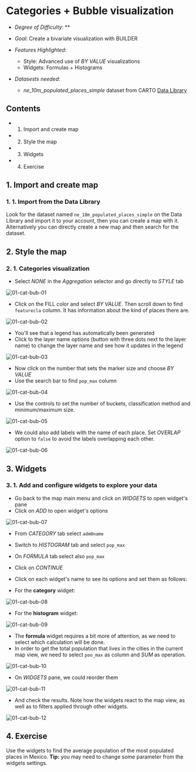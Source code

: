 # Categories + Bubble visualization

* *Degree of Difficulty*: **

* *Goal*: Create a bivariate visualization with BUILDER

* *Features Highlighted*:
	* Style: Advanced use of *BY VALUE* visualizations
	* Widgets: Formulas + Histograms

* *Datasests needed*:
	* *ne_10m_populated_places_simple* dataset from CARTO [Data Library](https://carto.com/dataset/ne_10m_populated_places_simple)

## Contents

<!-- MarkdownTOC -->

- 1. Import and create map
- 2. Style the map
- 3. Widgets
- 4. Exercise

<!-- /MarkdownTOC -->


## 1. Import and create map

### 1. 1. Import from the Data Library

Look for the dataset named `ne_10m_populated_places_simple` on the Data Library and import it to your account, then you can create a map with it. Alternatively you can directly create a new map and then search for the dataset.

## 2. Style the map
### 2. 1. Categories visualization
* Select *NONE* in the *Aggregation* selector and go directly to *STYLE* tab

![01-cat-bub-01](imgs/01-cat-bub-01.png)

* Click on the FILL color and select *BY VALUE*. Then scroll down to find `featurecla` column. It has information about the kind of places there are.

![01-cat-bub-02](imgs/01-cat-bub-02.png)

* You'll see that a legend has automatically been generated
* Click to the layer name options (button with three dots next to the layer name) to change the layer name and see how it updates in the legend

![01-cat-bub-03](imgs/01-cat-bub-03.png)

* Now click on the number that sets the marker size and choose *BY VALUE*
* Use the search bar to find `pop_max` column

![01-cat-bub-04](imgs/01-cat-bub-04.png)

* Use the controls to set the number of buckets, classification method and minimum/maximum size.

![01-cat-bub-05](imgs/01-cat-bub-05.png)

* We could also add labels with the name of each place. Set *OVERLAP* option to `false` to avoid the labels overlapping each other.

![01-cat-bub-06](imgs/01-cat-bub-06.png)

## 3. Widgets
### 3. 1. Add and configure widgets to explore your data
* Go back to the map main menu and click on *WIDGETS* to open widget's pane
* Click on *ADD* to open widget's options

![01-cat-bub-07](imgs/01-cat-bub-07.png)

* From *CATEGORY* tab select `adm0name`
* Switch to *HISTOGRAM* tab and select `pop_max`
* On *FORMULA* tab select also `pop_max`

* Click on *CONTINUE*
* Click on each widget's name to see its options and set them as follows:

* For the **category** widget:

![01-cat-bub-08](imgs/01-cat-bub-08.png)

* For the **histogram** widget:

![01-cat-bub-09](imgs/01-cat-bub-09.png)

* The **formula** widget requires a bit more of attention, as we need to select which calculation will be done.
* In order to get the total population that lives in the cities in the current map view, we need to select `poo_max` as column and *SUM* as operation.

![01-cat-bub-10](imgs/01-cat-bub-10.png)

* On *WIDGETS* pane, we could reorder them

![01-cat-bub-11](imgs/01-cat-bub-11.png)

* And check the results. Note how the widgets react to the map view, as well as to filters applied through other widgets.

![01-cat-bub-12](imgs/01-cat-bub-12.png)

## 4. Exercise

Use the widgets to find the average population of the most populated places in Mexico. **Tip:** you may need to change some parameter from the widgets settings.